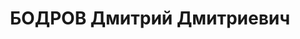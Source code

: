 ---
title: БОДРОВ Дмитрий Дмитриевич
description: "1898 г.р., русский, член ВКП(б) с 1918, нач. СКО МВО, бригинтендант\
  \ (17.02.1936). \n  Арестован 07.08.1937. Приговор: 31.10.1937 - ВМН, расстрелян\
  \ 01.11.1937. \n  Реабилитирован 22.02.1956"
---